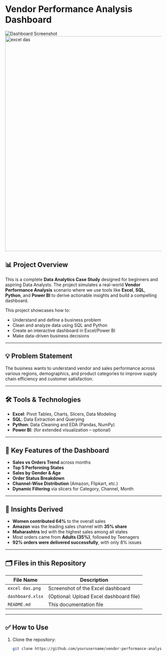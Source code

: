 # Vendor Performance Analysis Dashboard

![Dashboard Screenshot](excel%20das.png)
<img width="1232" height="690" alt="excel das" src="https://github.com/user-attachments/assets/2df05276-904a-4aec-9fcd-056c245f2c68" />

## 📊 Project Overview

This is a complete **Data Analytics Case Study** designed for beginners and aspiring Data Analysts. The project simulates a real-world **Vendor Performance Analysis** scenario where we use tools like **Excel**, **SQL**, **Python**, and **Power BI** to derive actionable insights and build a compelling dashboard.

This project showcases how to:
- Understand and define a business problem
- Clean and analyze data using SQL and Python
- Create an interactive dashboard in Excel/Power BI
- Make data-driven business decisions

---

## 💡 Problem Statement

The business wants to understand vendor and sales performance across various regions, demographics, and product categories to improve supply chain efficiency and customer satisfaction.

---

## 🛠️ Tools & Technologies

- **Excel**: Pivot Tables, Charts, Slicers, Data Modeling  
- **SQL**: Data Extraction and Querying  
- **Python**: Data Cleaning and EDA (Pandas, NumPy)  
- **Power BI**: (for extended visualization – optional)

---

## 📌 Key Features of the Dashboard

- **Sales vs Orders Trend** across months  
- **Top 5 Performing States**  
- **Sales by Gender & Age**  
- **Order Status Breakdown**  
- **Channel-Wise Distribution** (Amazon, Flipkart, etc.)  
- **Dynamic Filtering** via slicers for Category, Channel, Month

---

## 🧩 Insights Derived

- **Women contributed 64%** to the overall sales  
- **Amazon** was the leading sales channel with **35% share**  
- **Maharashtra** led with the highest sales among all states  
- Most orders came from **Adults (35%)**, followed by Teenagers  
- **92% orders were delivered successfully**, with only 8% issues

---

## 🗂️ Files in this Repository

| File Name         | Description                            |
|------------------|----------------------------------------|
| `excel das.png`  | Screenshot of the Excel dashboard       |
| `dashboard.xlsx` | (Optional: Upload Excel dashboard file) |
| `README.md`      | This documentation file                |

---

## ✅ How to Use

1. Clone the repository:
   ```bash
   git clone https://github.com/yourusername/vendor-performance-analysis.git

